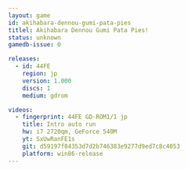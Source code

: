 ```yaml
---
layout: game
id: akihabara-dennou-gumi-pata-pies
titlel: Akihabara Dennou Gumi Pata Pies!
status: unknown
gamedb-issue: 0

releases:
  - id: 44FE
    region: jp
    version: 1.000
    discs: 1
    medium: gdrom

videos:
  - fingerprint: 44FE GD-ROM1/1 jp
    title: Intro auto run
    hw: i7 2720qm, GeForce 540M
    yt: SxUwRanFE1s
    git: d59197f84353d7d2b746383e9277d9ed7c8c4053
    platform: win86-release
---
```


